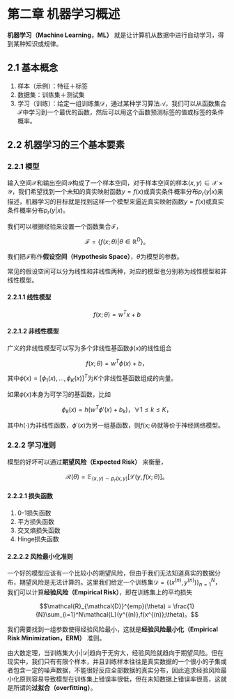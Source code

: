 # 第二章 机器学习概述

**机器学习（Machine Learning，ML）** 就是让计算机从数据中进行自动学习，得到某种知识或规律。

## 2.1 基本概念

1. 样本（示例）：特征＋标签
2. 数据集：训练集＋测试集
3. 学习（训练）：给定一组训练集$\mathcal{D}$，通过某种学习算法$\mathcal{A}$，我们可以从函数集合$\mathcal{F}$中学习到一个最优的函数，然后可以用这个函数预测标签的值或标签的条件概率。

## 2.2 机器学习的三个基本要素

### 2.2.1 模型

输入空间$\mathcal{X}$和输出空间$\mathcal{Y}$构成了一个样本空间，对于样本空间的样本$(x,y)\in\mathcal{X}\times\mathcal{Y}$，我们希望找到一个未知的真实映射函数$y = f(x)$或真实条件概率分布$p_r(y|x)$来描述，机器学习的目标就是找到这样一个模型来逼近真实映射函数$y = f(x)$或真实条件概率分布$p_r(y|x)$。

我们可以根据经验来设置一个函数集合$\mathcal{F}$，

$$\mathcal{F} = \{f(x;\theta)|\theta\in\mathbb{R}^D\}。$$

我们把$\mathcal{F}$称作**假设空间（Hypothesis Space）**，$\theta$为模型的参数。

常见的假设空间可以分为线性和非线性两种，对应的模型也分别称为线性模型和非线性模型。

#### 2.2.1.1 线性模型

$$f(x;\theta) = w^Tx + b$$

#### 2.2.1.2 非线性模型

广义的非线性模型可以写为多个非线性基函数$\phi(x)$的线性组合

$$f(x;\theta) = w^T\phi(x) + b，$$

其中$\phi(x) = [\phi_1(x), \ldots, \phi_K(x)]^T$为$K$个非线性基函数组成的向量。

如果$\phi(x)$本身为可学习的基函数，比如

$$\phi_k(x) = h(w^T\phi'(x)+b_k)，\forall1\le k \le K，$$

其中$h(\cdot)$为非线性函数，$\phi'(x)$为另一组基函数，则$f(x;\theta)$就等价于神经网络模型。

### 2.2.2 学习准则

模型的好坏可以通过**期望风险（Expected Risk）** 来衡量，

$$\mathcal{R}(\theta) = \mathbb{E}_{(x,y)\sim p_r(x,y)}[\mathcal{L}(y,f(x;\theta)]。$$

#### 2.2.2.1 损失函数

1. 0-1损失函数
2. 平方损失函数
3. 交叉熵损失函数
4. Hinge损失函数

#### 2.2.2.2 风险最小化准则

一个好的模型应该有一个比较小的期望风险，但由于我们无法知道真实的数据分布，期望风险是无法计算的。这里我们给定一个训练集$\mathcal{D} = \{(x^{(n)},y^{(n)})\}_{n=1}^N$，我们可以计算**经验风险（Empirical Risk）**，即在训练集上的平均损失

$$\mathcal{R}_{\mathcal{D}}^{emp}(\theta) = \frac{1}{N}\sum_{i=1}^N\mathcal{L}(y^{(n)},f(x^{(n)};\theta)。$$

我们需要找到一组参数使得经验风险最小，这就是**经验风险最小化（Empirical Risk Minimization，ERM）** 准则。

由大数定理，当训练集大小$\vert \mathcal{D}\vert$趋向于无穷大，经验风险就趋向于期望风险。但在现实中，我们只有有限个样本，并且训练样本往往是真实数据的一个很小的子集或者包含一定的噪声数据，不能很好反应全部数据的真实分布，因此追求经验风险最小化原则容易导致模型在训练集上错误率很低，但在未知数据上错误率很高，这就是所谓的**过拟合（overfitting）**。

